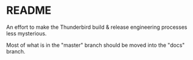 README
======

An effort to make the Thunderbird build & release engineering processes less mysterious.

Most of what is in the "master" branch should be moved into the "docs" branch.

